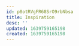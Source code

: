 ```yaml
---
id: p8otRVgFR68SrO9rbNbsa
title: Inspiration
desc: ''
updated: 1639759165198
created: 1639759165198
---
```


